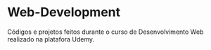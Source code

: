 # Web-Development
 Códigos e projetos feitos durante o curso de Desenvolvimento Web realizado na platafora Udemy.
